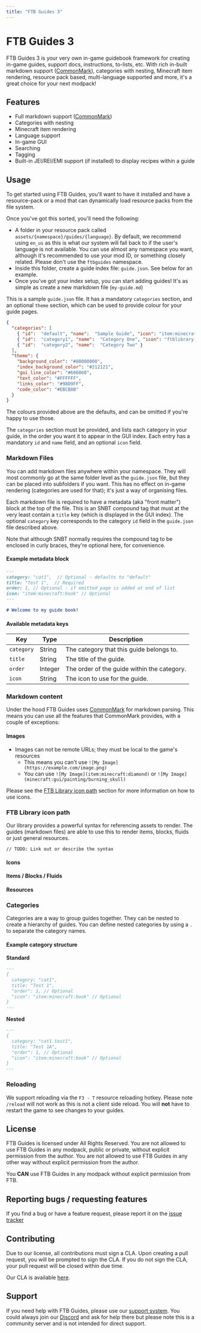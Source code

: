 ```yaml
---
title: "FTB Guides 3"
---
```

# FTB Guides 3 

FTB Guides 3 is your very own in-game guidebook framework for creating in-game guides, support docs, instructions, to-lists, etc. With rich in-built markdown support ([CommonMark](https://spec.commonmark.org/0.31.2/#introduction)), categories with nesting, Minecraft item rendering, resource pack based, multi-language supported and more, it's a great choice for your next modpack!

## Features

- Full markdown support ([CommonMark](https://spec.commonmark.org/0.31.2/#introduction))
- Categories with nesting
- Minecraft item rendering
- Language support
- In-game GUI
- Searching
- Tagging
- Built-in JEI/REI/EMI support (if installed) to display recipes within a guide

## Usage

To get started using FTB Guides, you'll want to have it installed and have a resource-pack or a mod that can dynamically load resource packs from the file system.

Once you've got this sorted, you'll need the following:

- A folder in your resource pack called `assets/{namespace}/guides/{language}`. By default, we recommend using `en_us` as this is what our system will fall back to if the user's language is not available. You can use almost any namespace you want, although it's recommended to use your mod ID, or something closely related. Please don't use the `ftbguides` namespace.
- Inside this folder, create a guide index file: `guide.json`. See below for an example.
- Once you've got your index setup, you can start adding guides! It's as simple as create a new markdown file (`my-guide.md`)

This is a sample `guide.json` file. It has a mandatory `categories` section, and an optional `theme` section, which can be used to provide colour for your guide pages.

```json
{
  "categories": [
    { "id":  "default", "name":  "Sample Guide", "icon": "item:minecraft:stone" },
    { "id":  "category1", "name":  "Category One", "icon": "ftblibrary:icons/heart" },
    { "id":  "category2", "name":  "Category Two" }
  ],
  "theme": {
    "background_color": "#80000000",
    "index_background_color": "#212121",
    "gui_line_color": "#606060",
    "text_color": "#FFFFFF",
    "links_color": "#98D9FF",
    "code_color": "#EBCB8B"
  }
}
```

The colours provided above are the defaults, and can be omitted if you're happy to use those.

The `categories` section must be provided, and lists each category in your guide, in the order you want it to appear in the GUI index. Each entry has a mandatory `id` and `name` field, and an optional `icon` field.

### Markdown Files

You can add markdown files anywhere within your namespace. They will most commonly go at the same folder level as the `guide.json` file, but they can be placed into subfolders if you want. This has no effect on in-game rendering (categories are used for that); it's just a way of organising files.

Each markdown file is required to have a metadata (aka "front matter") block at the top of the file. This is an SNBT compound tag that must at the very least contain a `title` key (which is displayed in the GUI index). The optional `category` key corresponds to the category `id` field in the `guide.json` file described above.

Note that although SNBT normally requires the compound tag to be enclosed in curly braces, they're optional here, for convenience.

#### Example metadata block

```markdown
---
category: "cat1",  // Optional - defaults to "default"
title: "Test 1",  // Required
order: 1, // Optional - if omitted page is added at end of list
icon: "item:minecraft:book" // Optional
---

# Welcome to my guide book!
```

#### Available metadata keys

| Key | Type | Description |
| --- | --- | --- |
| `category` | String | The category that this guide belongs to. |
| `title` | String | The title of the guide. |
| `order` | Integer | The order of the guide within the category. |
| `icon` | String | The icon to use for the guide. |

### Markdown content

Under the hood FTB Guides uses [CommonMark](https://spec.commonmark.org/0.31.2/#introduction) for markdown parsing. This means you can use all the features that CommonMark provides, with a couple of exceptions:

#### Images

- Images can not be remote URLs; they must be local to the game's resources
  - This means you can't use `![My Image](https://example.com/image.png)`
  - You can use `![My Image](item:minecraft:diamond)` or `![My Image](minecraft:gui/painting/burning_skull)`

Please see the [FTB Library icon path](#ftb-library-icon-path) section for more information on how to use icons.

### FTB Library icon path

Our library provides a powerful syntax for referencing assets to render. The guides (markdown files) are able to use this to render items, blocks, fluids or just general resources.

`// TODO: Link out or describe the syntax`

#### Icons

#### Items / Blocks / Fluids

#### Resources

### Categories

Categories are a way to group guides together. They can be nested to create a hierarchy of guides. You can define nested categories by using a `.` to separate the category names.

#### Example category structure

**Standard**
```markdown
---
{
  category: "cat1",
  title: "Test 1",
  "order": 1, // Optional
  "icon": "item:minecraft:book" // Optional
}
---
```

**Nested**
```markdown
---
{
  category: "cat1.test1",
  title: "Test 1A",
  "order": 1, // Optional
  "icon": "item:minecraft:book" // Optional
}
---
```

### Reloading

We support reloading via the `F3 - T` resource reloading hotkey. Please note `/reload` will not work as this is not a client side reload. You will **not** have to restart the game to see changes to your guides.

## License

FTB Guides is licensed under All Rights Reserved. You are not allowed to use FTB Guides in any modpack, public or private, without explicit permission from the author. You are not allowed to use FTB Guides in any other way without explicit permission from the author.

You **CAN** use FTB Guides in any modpack without explicit permission from FTB.

## Reporting bugs / requesting features

If you find a bug or have a feature request, please report it on the [issue tracker](https://go.ftb.team/support-mod-issues)

## Contributing

Due to our license, all contributions must sign a CLA. Upon creating a pull request, you will be prompted to sign the CLA. If you do not sign the CLA, your pull request will be closed within due time. 

Our CLA is available [here](https://go.ftb.team/doc-mod-dev-cla).

## Support

If you need help with FTB Guides, please use our [support system](https://go.ftb.team/support-mod-issues). You could always join our [Discord](https://go.ftb.team/discord) and ask for help there but please note this is a community server and is not intended for direct support. 
